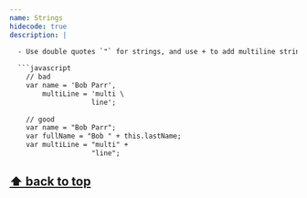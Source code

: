 ```yaml
---
name: Strings
hidecode: true
description: |

  - Use double quotes `"` for strings, and use + to add multiline strings.
  
  ```javascript
    // bad
    var name = 'Bob Parr',
        multiLine = 'multi \
                    line';
    
    // good
    var name = "Bob Parr";
    var fullName = "Bob " + this.lastName;
    var multiLine = "multi" +
                    "line";
  ```
  
  **[⬆ back to top](#table-of-contents)**
---
```

